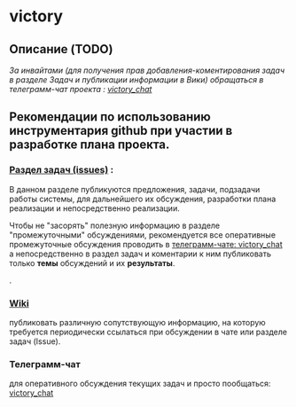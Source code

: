 # victory

## Описание (TODO)   

_За инвайтами (для получения прав добавления-коментирования задач в разделе Задач и публикации информации в Вики) обращаться в телеграмм-чат проекта : [ victory_chat ](https://t.me/victory_chat)_   

## Рекомендации по использованию инструментария github при участии в разработке плана проекта.


### [Раздел задач (issues)](https://github.com/orion76/victory/issues) :  

В данном разделе публикуются предложения, задачи, подзадачи работы системы, для дальнейшего их обсуждения, разработки плана реализации и непосредственно реализации.

Чтобы не "засорять" полезную информацию в разделе "промежуточными" обсуждениями, рекомендуется все оперативные промежуточные обсуждения проводить в [телеграмм-чате: victory_chat ](https://t.me/victory_chat)
а непосредственно в раздел задач и коментарии к ним публиковать только **темы** обсуждений и их **результаты**.

.   
### [Wiki](https://github.com/orion76/victory/wiki)   
публиковать различную сопутствующую информацию, на которую требуется периодически ссылаться при обсуждении в чате или разделе задач (Issue).   

### Телеграмм-чат 
для оперативного обсуждения текущих задач и просто пообщаться:
[ victory_chat ](https://t.me/victory_chat)


